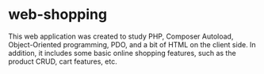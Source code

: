 # web-shopping
This web application was created to study PHP, Composer Autoload, Object-Oriented programming, PDO, and a bit of HTML on the client side. In addition, it includes some basic online shopping features, such as the product CRUD, cart features, etc.
